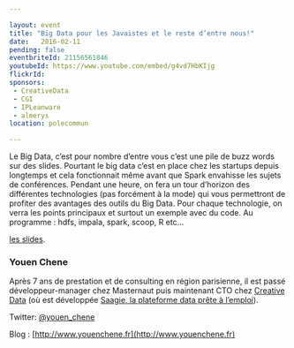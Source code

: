 ```yaml
---

layout: event
title: "Big Data pour les Javaistes et le reste d’entre nous!"
date:   2016-02-11
pending: false
eventbriteId: 21156561846
youtubeId: https://www.youtube.com/embed/g4vd7HbKIjg
flickrId: 
sponsors:
 - CreativeData
 - CGI
 - IPLeanware
 - almerys
location: polecommun

---
```


Le Big Data, c’est pour nombre d’entre vous c’est une pile de buzz words sur des slides. Pourtant le big data c’est en place chez les startups depuis longtemps et cela fonctionnait même avant que Spark envahisse les sujets de conférences.
Pendant une heure, on fera un tour d’horizon des différentes technologies (pas forcément à la mode) qui vous permettront de profiter des avantages des outils du Big Data.
Pour chaque technologie, on verra les points principaux et surtout un exemple avec du code. Au programme : hdfs, impala, spark, scoop, R etc...

[les slides](https://drive.google.com/open?id=0B4KTOFlyLP1xVnd6SWZOc3Ewb00).

### Youen Chene

Après 7 ans de prestation et de consulting en région parisienne, il est passé développeur-manager chez Masternaut puis maintenant CTO chez [Creative Data](https://www.creativedata.fr/) (où est développée [Saagie, la plateforme data prête à l’emploi](http://www.saagie.com)).

Twitter: [@youen_chene](https://twitter.com/youen_chene)

Blog : [http://www.youenchene.fr](http://www.youenchene.fr)
